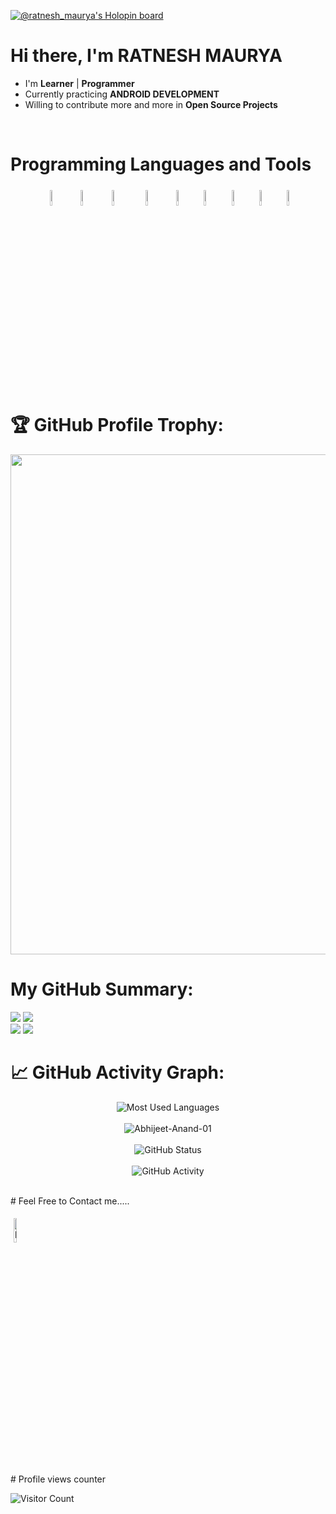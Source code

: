 
[![@ratnesh_maurya's Holopin board](https://holopin.me/ratnesh_maurya)](https://holopin.io/@ratnesh_maurya)

# Hi there, I'm RATNESH MAURYA
- I'm  **Learner** | **Programmer** 
- Currently practicing **ANDROID DEVELOPMENT**
- Willing to contribute more and more in **Open Source Projects**
 <br>
  
# Programming Languages and Tools
<p align="center">
	<img width="8%" style="padding:5px" src="https://img.icons8.com/color/240/000000/c-plus-plus-logo.png"/>
	<img width="8%" style="padding.5px"  src="https://img.icons8.com/color/48/000000/python--v1.png"/>
	<img width="8%" style="padding:5px" src="https://img.icons8.com/color/240/000000/kotlin.png"/>
	<img width="8%" style="padding:5px"  src="https://img.icons8.com/color/48/000000/c.png"/>
        <img width="8%" style="padding.5px"   src="https://img.icons8.com/color/144/000000/android-studio--v3.png"/>
	<img width="8%" style="padding.5px"  src="https://img.icons8.com/color/144/000000/visual-studio.png"/>
        <img width="8%" style="padding.5px"  src="https://img.icons8.com/cute-clipart/64/000000/canva-app.png"/>
	 <img width="8%" style="padding.5px"  src="https://img.icons8.com/fluency/48/000000/figma.png"/>
	 <img width="8%" style="padding.5px"  src="https://img.icons8.com/color/48/000000/microsoft-powerpoint-2019--v1.png"/>

  # 🏆 GitHub Profile Trophy:
<p align="center">
<a href="https://github.com/ryo-ma/github-profile-trophy">
  <img width=800 src="https://github-profile-trophy.vercel.app/?username=ratnesh-maurya&column=8&theme=darkhub&no-frame=true&no-bg=true"/>
</a>
</p>

# My GitHub Summary:
<p align="center">

![](http://github-profile-summary-cards.vercel.app/api/cards/repos-per-language?username=ratnesh-maurya&theme=monokai)
![](http://github-profile-summary-cards.vercel.app/api/cards/most-commit-language?username=ratnesh-maurya&theme=monokai)
<br>
![](http://github-profile-summary-cards.vercel.app/api/cards/stats?username=ratnesh-maurya&theme=monokai)
![](http://github-profile-summary-cards.vercel.app/api/cards/productive-time?username=ratnesh-maurya&theme=monokai&utcOffset=5)
 </p>
 </a>

		
 # 📈 GitHub Activity Graph:
 <p align="center">
<img src = "https://github-readme-stats.vercel.app/api/top-langs/?username=ratnesh-maurya&show_icons=true&layout=compact&theme=algolia" alt="Most Used Languages"><br><br>
<img src = "https://github-readme-streak-stats.herokuapp.com?user=ratnesh-maurya&theme=radical&ring=DD2727&fire=DD2727&dates=DD6227&sideNums=176FC5&sideLabels=1E90FF" alt="Abhijeet-Anand-01" /><br><br>
<img src="https://github-readme-stats.vercel.app/api?username=ratnesh-maurya&count_private=true&show_icons=true&theme=algolia" alt="GitHub Status"/><br><br>
<img src = "https://lostgirljourney-on-github.herokuapp.com/graph?username=ratnesh-maurya&theme=dracula&bg_color=000000&hide_border=true" alt="GitHub Activity" /><br><br>
 </p>
 # Feel Free to Contact me.....
<p align="centre">
	<a href="https://www.linkedin.com/in/ratnesh-maurya-778867200/"><img alt="linkedin" width="10%" style="padding:5px" src="https://img.icons8.com/clouds/100/000000/linkedin.png"/></a>
</p>
# Profile views counter

![Visitor Count](https://profile-counter.glitch.me/{ratnesh-maurya}/count.svg)
<a href="https://icons8.com/icon/40669/c++">
